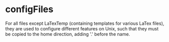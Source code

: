 # configFiles

For all files except LaTexTemp (containing templates for various LaTex files), they are used to configure different features on Unix, such that they must be copied to the home direction, adding '.' before the name.
